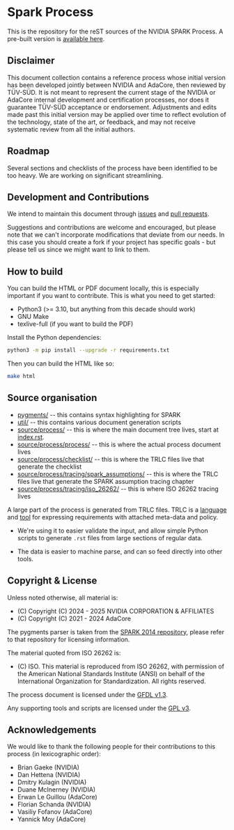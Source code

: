 # Spark Process

This is the repository for the reST sources of the NVIDIA SPARK
Process. A pre-built version is [available
here](https://nvidia.github.io/spark-process/).

## Disclaimer

This document collection contains a reference process whose initial
version has been developed jointly between NVIDIA and AdaCore, then
reviewed by TÜV-SÜD. It is not meant to represent the current stage of
the NVIDIA or AdaCore internal development and certification
processes, nor does it guarantee TÜV-SÜD acceptance or
endorsement. Adjustments and edits made past this initial version may
be applied over time to reflect evolution of the technology, state of
the art, or feedback, and may not receive systematic review from all
the initial authors.

## Roadmap

Several sections and checklists of the process have been identified to
be too heavy. We are working on significant streamlining.

## Development and Contributions

We intend to maintain this document through
[issues](https://github.com/NVIDIA/spark-process/issues) and [pull
requests](https://github.com/NVIDIA/spark-process/pulls).

Suggestions and contributions are welcome and encouraged, but please
note that we can't incorporate modifications that deviate from our
needs. In this case you should create a fork if your project has
specific goals - but please tell us since we might want to link to
them.

## How to build

You can build the HTML or PDF document locally, this is especially
important if you want to contribute. This is what you need to get
started:

* Python3 (>= 3.10, but anything from this decade should work)
* GNU Make
* texlive-full (if you want to build the PDF)

Install the Python dependencies:

```bash
python3 -m pip install --upgrade -r requirements.txt
```

Then you can build the HTML like so:

```bash
make html
```

## Source organisation

* [pygments/](pygments) -- this contains syntax highlighting for SPARK
* [util/](util) -- this contains various document generation scripts
* [source/process/](source/process) -- this is where the main document
  tree lives, start at [index.rst](source/process/index.rst).
* [source/process/process/](source/process/process) -- this is where
  the actual process document lives
* [source/process/checklist/](source/process/checklist) -- this is
  where the TRLC files live that generate the checklist
* [source/process/tracing/spark_assumptions/](source/process/tracing/spark_assumptions)
  -- this is where the TRLC files live that generate the SPARK
  assumption tracing chapter
* [source/process/tracing/iso_26262/](source/process/tracing/iso_26262)
  -- this is where ISO 26262 tracing lives

A large part of the process is generated from TRLC files. TRLC is a
[language](https://bmw-software-engineering.github.io/trlc/lrm.html)
and [tool](https://github.com/bmw-software-engineering/trlc) for
expressing requirements with attached meta-data and policy.

* We're using it to easier validate the input, and allow simple Python
  scripts to generate `.rst` files from large sections of regular
  data.

* The data is easier to machine parse, and can so feed directly into
  other tools.

## Copyright & License

Unless noted otherwise, all material is:

* (C) Copyright (C) 2024 - 2025 NVIDIA CORPORATION & AFFILIATES
* (C) Copyright (C) 2021 - 2024 AdaCore

The pygments parser is taken from the [SPARK 2014
repository](https://github.com/AdaCore/spark2014/blob/master/docs/sphinx_support/ada_pygments.py),
please refer to that repository for licensing information.

The material quoted from ISO 26262 is:

* (C) ISO. This material is reproduced from ISO 26262, with permission of
  the American National Standards Institute (ANSI) on behalf of the
  International Organization for Standardization. All rights reserved.

The process document is licensed under the [GFDL
v1.3](https://www.gnu.org/licenses/fdl-1.3.en.html#license-text).

Any supporting tools and scripts are licensed under the [GPL
v3](https://www.gnu.org/licenses/gpl-3.0.html#license-text).

## Acknowledgements

We would like to thank the following people for their contributions to
this process (in lexicographic order):

* Brian Gaeke (NVIDIA)
* Dan Hettena (NVIDIA)
* Dmitry Kulagin (NVIDIA)
* Duane McInerney (NVIDIA)
* Erwan Le Guillou (AdaCore)
* Florian Schanda (NVIDIA)
* Vasiliy Fofanov (AdaCore)
* Yannick Moy (AdaCore)

